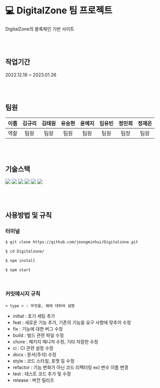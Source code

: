 # 💻 DigitalZone 팀 프로젝트

DigitalZone의 블록체인 기반 사이트

<br/>
<br/>

## 작업기간

2022.12.19 ~ 2023.01.26

<br/>
<br/>

## 팀원

| 이름 | 김규리 | 김태원 | 유승현 | 윤예지 | 임유빈 | 정민희 | 정재은 |
| :--: | :----: | :----: | :----: | :----: | :----: | :----: | :----: |
| 역할 |  팀원  |  팀원  |  팀원  |  팀원  |  팀원  |  팀장  |  팀원  |

<br/>
<br/>

## 기술스택

<img src="https://img.shields.io/badge/HTML5-E34F26?style=flat-square&logo=HTML5&logoColor=white"/> <img src="https://img.shields.io/badge/CSS3-1572B6?style=flat-square&logo=CSS3&logoColor=white"/> <img src="https://img.shields.io/badge/Sass-CC6699?style=flat-square&logo=Sass&logoColor=white"/> <img src="https://img.shields.io/badge/Javascript-F7DF1E?style=flat-square&logo=Javascript&logoColor=white"/> <img src="https://img.shields.io/badge/React-61DAFB?style=flat-square&logo=React&logoColor=white"/> <img src="https://img.shields.io/badge/Github-181717?style=flat-square&logo=Github&logoColor=white"/>

<br/>
<br/>

## 사용방법 및 규칙

### 터미널

```bash
$ git clone https://github.com/jeongminhui/Digitalzone.git
```

```bash
$ cd Digitalzone/
```

```bash
$ npm install
```

```bash
$ npm start
```

<br/>

### 커밋메시지 규칙

`< type > : 무엇을, 왜에 대하여 설명`

- initial : 초기 세팅 추가
- feat : 새로운 기능 추가, 기존의 기능을 요구 사항에 맞추어 수정
- fix : 기능에 대한 버그 수정
- build : 빌드 관련 파일 수정
- chore : 패키지 매니저 수정, 기타 자잘한 수정
- ci : CI 관련 설정 수정
- docs : 문서(주석) 수정
- style : 코드 스타일, 포맷 등 수정
- refactor : 기능 변화가 아닌 코드 리팩터링 ex) 변수 이름 변경
- test : 테스트 코드 추가 및 수정
- release : 버전 릴리즈

<br/>
